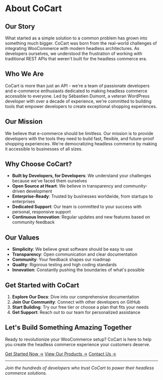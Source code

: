 # About CoCart

## Our Story

What started as a simple solution to a common problem has grown into something much bigger. CoCart was born from the real-world challenges of integrating WooCommerce with modern headless architectures. As developers ourselves, we understood the frustration of working with traditional REST APIs that weren't built for the headless commerce era.

## Who We Are

CoCart is more than just an API - we're a team of passionate developers and e-commerce enthusiasts dedicated to making headless commerce accessible to everyone. Led by Sébastien Dumont, a veteran WordPress developer with over a decade of experience, we're committed to building tools that empower developers to create exceptional shopping experiences.

## Our Mission

We believe that e-commerce should be limitless. Our mission is to provide developers with the tools they need to build fast, flexible, and future-proof shopping experiences. We're democratizing headless commerce by making it accessible to businesses of all sizes.

## Why Choose CoCart?

- **Built by Developers, for Developers**: We understand your challenges because we've faced them ourselves
- **Open Source at Heart**: We believe in transparency and community-driven development
- **Enterprise-Ready**: Trusted by businesses worldwide, from startups to enterprises
- **Dedicated Support**: Our team is committed to your success with personal, responsive support
- **Continuous Innovation**: Regular updates and new features based on community feedback

## Our Values

- **Simplicity**: We believe great software should be easy to use
- **Transparency**: Open communication and clear documentation
- **Community**: Your feedback shapes our roadmap
- **Quality**: Rigorous testing and high coding standards
- **Innovation**: Constantly pushing the boundaries of what's possible

## Get Started with CoCart

1. **Explore Our Docs**: Dive into our comprehensive documentation
2. **Join Our Community**: Connect with other developers on GitHub
3. **Start Building**: Try our free tier or choose a plan that fits your needs
4. **Get Support**: Reach out to our team for personalized assistance

## Let's Build Something Amazing Together

Ready to revolutionize your WooCommerce setup? CoCart is here to help you create the headless commerce experience your customers deserve.

[Get Started Now →](#)
[View Our Products →](#)
[Contact Us →](#)

---

*Join the hundreds of developers who trust CoCart to power their headless commerce solutions.*

